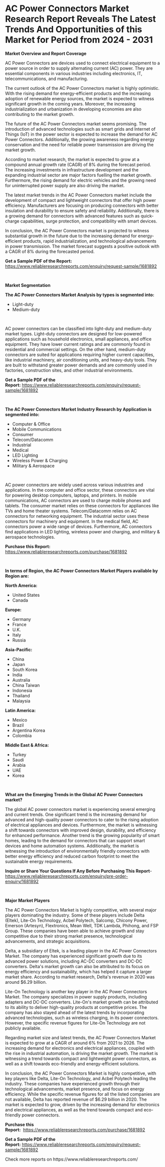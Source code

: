 <p><h1>AC Power Connectors Market Research Report Reveals The Latest Trends And Opportunities of this Market for Period from 2024 - 2031</h1></p><p><strong>Market Overview and Report Coverage</strong></p>
<p><p>AC Power Connectors are devices used to connect electrical equipment to a power source in order to supply alternating current (AC) power. They are essential components in various industries including electronics, IT, telecommunications, and manufacturing.</p><p>The current outlook of the AC Power Connectors market is highly optimistic. With the rising demand for energy-efficient products and the increasing adoption of renewable energy sources, the market is expected to witness significant growth in the coming years. Moreover, the increasing industrialization and urbanization in developing economies are also contributing to the market growth.</p><p>The future of the AC Power Connectors market seems promising. The introduction of advanced technologies such as smart grids and Internet of Things (IoT) in the power sector is expected to increase the demand for AC Power Connectors. Additionally, the growing awareness regarding energy conservation and the need for reliable power transmission are driving the market growth.</p><p>According to market research, the market is expected to grow at a compound annual growth rate (CAGR) of 8% during the forecast period. The increasing investments in infrastructure development and the expanding industrial sector are major factors fuelling the market growth. Furthermore, the rising demand for electric vehicles and the growing need for uninterrupted power supply are also driving the market.</p><p>The latest market trends in the AC Power Connectors market include the development of compact and lightweight connectors that offer high power efficiency. Manufacturers are focusing on producing connectors with better insulation and durability to ensure safety and reliability. Additionally, there is a growing demand for connectors with advanced features such as quick-charge capabilities, surge protection, and compatibility with smart devices.</p><p>In conclusion, the AC Power Connectors market is projected to witness substantial growth in the future due to the increasing demand for energy-efficient products, rapid industrialization, and technological advancements in power transmission. The market forecast suggests a positive outlook with a CAGR of 8% during the forecasted period.</p></p>
<p><strong>Get a Sample PDF of the Report:</strong> <a href="https://www.reliableresearchreports.com/enquiry/request-sample/1681892">https://www.reliableresearchreports.com/enquiry/request-sample/1681892</a></p>
<p>&nbsp;</p>
<p><strong>Market Segmentation</strong></p>
<p><strong>The AC Power Connectors Market Analysis by types is segmented into:</strong></p>
<p><ul><li>Light-duty</li><li>Medium-duty</li></ul></p>
<p>&nbsp;</p>
<p><p>AC power connectors can be classified into light-duty and medium-duty market types. Light-duty connectors are designed for low-powered applications such as household electronics, small appliances, and office equipment. They have lower current ratings and are commonly found in residential and commercial settings. On the other hand, medium-duty connectors are suited for applications requiring higher current capacities, like industrial machinery, air conditioning units, and heavy-duty tools. They are built to withstand greater power demands and are commonly used in factories, construction sites, and other industrial environments.</p></p>
<p><strong>Get a Sample PDF of the Report:</strong>&nbsp;<a href="https://www.reliableresearchreports.com/enquiry/request-sample/1681892">https://www.reliableresearchreports.com/enquiry/request-sample/1681892</a></p>
<p>&nbsp;</p>
<p><strong>The AC Power Connectors Market Industry Research by Application is segmented into:</strong></p>
<p><ul><li>Computer & Office</li><li>Mobile Communications</li><li>Consumer</li><li>Telecom/Datacomm</li><li>Industrial</li><li>Medical</li><li>LED Lighting</li><li>Wireless Power & Charging</li><li>Military & Aerospace</li></ul></p>
<p>&nbsp;</p>
<p><p>AC power connectors are widely used across various industries and applications. In the computer and office sector, these connectors are vital for powering desktop computers, laptops, and printers. In mobile communications, AC connectors are used to charge mobile phones and tablets. The consumer market relies on these connectors for appliances like TVs and home theater systems. Telecom/Datacomm relies on AC connectors for networking equipment. The industrial sector uses these connectors for machinery and equipment. In the medical field, AC connectors power a wide range of devices. Furthermore, AC connectors find applications in LED lighting, wireless power and charging, and military & aerospace technologies.</p></p>
<p><strong>Purchase this Report:</strong>&nbsp; <a href="https://www.reliableresearchreports.com/purchase/1681892">https://www.reliableresearchreports.com/purchase/1681892</a></p>
<p>&nbsp;</p>
<p><strong>In terms of Region, the AC Power Connectors Market Players available by Region are:</strong></p>
<p>
    <p> <strong> North America: </strong>
        <ul>
            <li>United States</li>
            <li>Canada</li>
        </ul>
        </p> 
    <p> <strong> Europe: </strong>
        <ul>
            <li>Germany</li>
            <li>France</li>
            <li>U.K.</li>
            <li>Italy</li>
            <li>Russia</li>
        </ul>
        </p> 
    <p> <strong> Asia-Pacific: </strong>
        <ul>
            <li>China</li>
            <li>Japan</li>
            <li>South Korea</li>
            <li>India</li>
            <li>Australia</li>
            <li>China Taiwan</li>
            <li>Indonesia</li>
            <li>Thailand</li>
            <li>Malaysia</li>
        </ul>
        </p> 
    <p> <strong> Latin America: </strong>
        <ul>
            <li>Mexico</li>
            <li>Brazil</li>
            <li>Argentina Korea</li>
            <li>Colombia</li>
        </ul>
        </p> 
    <p> <strong> Middle East & Africa: </strong>
        <ul>
            <li>Turkey</li>
            <li>Saudi</li>
            <li>Arabia</li>
            <li>UAE</li>
            <li>Korea</li>
        </ul>
    </p>
    </p>
<p>&nbsp;</p>
<p><strong>What are the Emerging Trends in the Global AC Power Connectors market?</strong></p>
<p><p>The global AC power connectors market is experiencing several emerging and current trends. One significant trend is the increasing demand for advanced and high-quality power connectors to cater to the rising adoption of electrical appliances and devices. Furthermore, the market is witnessing a shift towards connectors with improved design, durability, and efficiency for enhanced performance. Another trend is the growing popularity of smart homes, leading to the demand for connectors that can support smart devices and home automation systems. Additionally, the market is witnessing the introduction of environmentally friendly connectors with better energy efficiency and reduced carbon footprint to meet the sustainable energy requirements.</p></p>
<p><strong>Inquire or Share Your Questions If Any Before Purchasing This Report</strong>- <a href="https://www.reliableresearchreports.com/enquiry/pre-order-enquiry/1681892">https://www.reliableresearchreports.com/enquiry/pre-order-enquiry/1681892</a></p>
<p>&nbsp;</p>
<p><strong>Major Market Players</strong></p>
<p><p>The AC Power Connectors Market is highly competitive, with several major players dominating the industry. Some of these players include Delta (Eltek), Lite-On Technology, Acbel Polytech, Salcomp, Chicony Power, Emerson (Artesyn), Flextronics, Mean Well, TDK Lambda, Phihong, and FSP Group. These companies have been able to achieve growth and stay competitive due to their strong market presence, technological advancements, and strategic acquisitions.</p><p>Delta, a subsidiary of Eltek, is a leading player in the AC Power Connectors Market. The company has experienced significant growth due to its advanced power solutions, including AC-DC converters and DC-DC converters. Delta's market growth can also be attributed to its focus on energy efficiency and sustainability, which has helped it capture a larger market share. According to market research, Delta's revenue in 2020 was around $6.29 billion.</p><p>Lite-On Technology is another key player in the AC Power Connectors Market. The company specializes in power supply products, including adapters and DC-DC converters. Lite-On's market growth can be attributed to its ability to deliver high-quality products at competitive prices. The company has also stayed ahead of the latest trends by incorporating advanced technologies, such as wireless charging, in its power connectors. However, the specific revenue figures for Lite-On Technology are not publicly available.</p><p>Regarding market size and latest trends, the AC Power Connectors Market is expected to grow at a CAGR of around 6% from 2021 to 2026. The increasing demand for electronics and electrical appliances, coupled with the rise in industrial automation, is driving the market growth. The market is witnessing a trend towards compact and lightweight power connectors, as well as a shift towards eco-friendly and energy-efficient solutions.</p><p>In conclusion, the AC Power Connectors Market is highly competitive, with key players like Delta, Lite-On Technology, and Acbel Polytech leading the industry. These companies have experienced growth through their technological advancements, market presence, and focus on energy efficiency. While the specific revenue figures for all the listed companies are not available, Delta has reported revenue of $6.29 billion in 2020. The market is expected to grow, driven by the increasing demand for electronics and electrical appliances, as well as the trend towards compact and eco-friendly power connectors.</p></p>
<p><strong>Purchase this Report:</strong>&nbsp;&nbsp;<a href="https://www.reliableresearchreports.com/purchase/1681892">https://www.reliableresearchreports.com/purchase/1681892</a></p>
<p></p>
<p><strong>Get a Sample PDF of the Report:</strong>&nbsp;<a href="https://www.reliableresearchreports.com/enquiry/request-sample/1681892">https://www.reliableresearchreports.com/enquiry/request-sample/1681892</a></p>
<p>Check more reports on https://www.reliableresearchreports.com/</p>